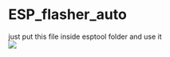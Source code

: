 # ESP_flasher_auto
just put this file inside esptool folder and use it  
<img src="https://user-images.githubusercontent.com/63224226/148223615-75437c64-7ef6-4b07-90c0-fc55604a192f.png"/>
